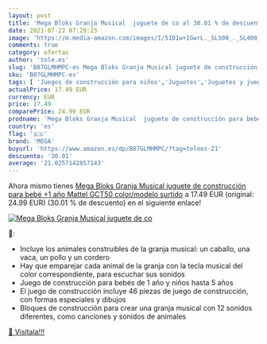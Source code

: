 ```yaml
---
layout: post
title: 'Mega Bloks Granja Musical  juguete de co al 30.01 % de descuento'
date: 2021-07-22 07:29:23
image: 'https://m.media-amazon.com/images/I/51D1w+IGwrL._SL500_._SL400_.jpg'
comments: true
category: ofertas
author: 'tole.es'
slug: 'B07GLMHMPC-es Mega Bloks Granja Musical juguete de construcción para...'
sku: 'B07GLMHMPC-es'
tags: [ 'Juegos de construcción para niños','Juguetes','Juguetes y juegos','bebé','mega', ]
actualPrice: 17.49 EUR
currency: EUR
price: 17.49
comparePrice: 24.99 EUR
prodname: 'Mega Bloks Granja Musical  juguete de construcción para bebé +1 año  Mattel GCT50    color/modelo surtido'
country: 'es'
flag: '🇪🇸'
brand: 'MEGA'
buyurl: 'https://www.amazon.es/dp/B07GLMHMPC/?tag=tolees-21'
descuento: '30.01'
average: '21.0257142857143'
---
```


Ahora mismo tienes [Mega Bloks Granja Musical  juguete de construcción para bebé +1 año  Mattel GCT50    color/modelo surtido](https://www.amazon.es/dp/B07GLMHMPC/?tag=tolees-21) a 17.49 EUR (original: 24.99 EUR) (30.01 %  de descuento) en el siguiente enlace!

[![Mega Bloks Granja Musical  juguete de co](https://m.media-amazon.com/images/I/51D1w+IGwrL._SL500_._SL400_.jpg)](https://www.amazon.es/dp/B07GLMHMPC/?tag=tolees-21)

🔎:

- Incluye los animales construibles de la granja musical: un caballo, una vaca, un pollo y un cordero
- Hay que emparejar cada animal de la granja con la tecla musical del color correspondiente, para escuchar sus sonidos
- Juego de construcción para bebés de 1 año y niños hasta 5 años
- El juego de construcción incluye 46 piezas de juego de construcción, con formas especiales y dibujos
- Bloques de construcción para crear una granja musical con 12 sonidos diferentes, como canciones y sonidos de animales

[🛒 Visítala!!!](https://www.amazon.es/dp/B07GLMHMPC/?tag=tolees-21)
